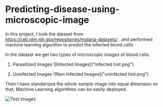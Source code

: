 # Predicting-disease-using-microscopic-image

In this project, I took the dataset from https://ceb.nlm.nih.gov/repositories/malaria-datasets/ . and performed machine learning algorithm to predict the infected blood cells

In the dataset we get two types of microscopic images of blood cells.

1. Parasitized Images
        ![Infected Images]("infected hist.png")
        
             
2. Uninfected Images
        ![Non Infected Images]("uninfected hist.png")
       
       
       
Then I have standarized the whole sample image into equal dimension so that, Machine Learning algorithms can be easily deployed.

![Test Images]("testdata.png")
